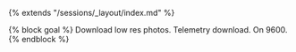 {% extends "/sessions/_layout/index.md" %}

{% block goal %}
Download low res photos. Telemetry download. On 9600.
{% endblock %}
